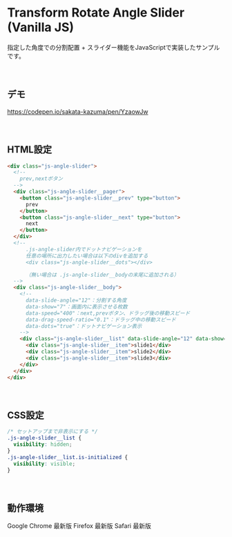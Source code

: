 # Transform Rotate Angle Slider (Vanilla JS)
指定した角度での分割配置 + スライダー機能をJavaScriptで実装したサンプルです。

　  

## デモ
https://codepen.io/sakata-kazuma/pen/YzaowJw

　  


## HTML設定

```html
<div class="js-angle-slider">
  <!--
    prev,nextボタン
  -->
  <div class="js-angle-slider__pager">
    <button class="js-angle-slider__prev" type="button">
      prev
    </button>
    <button class="js-angle-slider__next" type="button">
      next
    </button>
  </div>
  <!--
      .js-angle-slider内でドットナビゲーションを
      任意の場所に出力したい場合は以下のdivを追加する
      <div class="js-angle-slider__dots"></div>

      （無い場合は .js-angle-slider__bodyの末尾に追加される）
  -->
  <div class="js-angle-slider__body">
    <!--
      data-slide-angle="12"：分割する角度
      data-show="7"：画面内に表示させる枚数
      data-speed="400"：next,prevボタン、ドラッグ後の移動スピード
      data-drag-speed-ratio="0.1"：ドラッグ中の移動スピード
      data-dots="true"：ドットナビゲーション表示
    -->
    <div class="js-angle-slider__list" data-slide-angle="12" data-show="7" data-speed="400" data-drag-speed-ratio="0.1" data-dots="true">
      <div class="js-angle-slider__item">slide1</div>
      <div class="js-angle-slider__item">slide2</div>
      <div class="js-angle-slider__item">slide3</div>
    </div>
  </div>
</div>
```

　　  



## CSS設定

```css
/* セットアップまで非表示にする */
.js-angle-slider__list {
  visibility: hidden;
}
.js-angle-slider__list.is-initialized {
  visibility: visible;
}
```

　　  



## 動作環境
Google Chrome 最新版
Firefox 最新版
Safari 最新版
